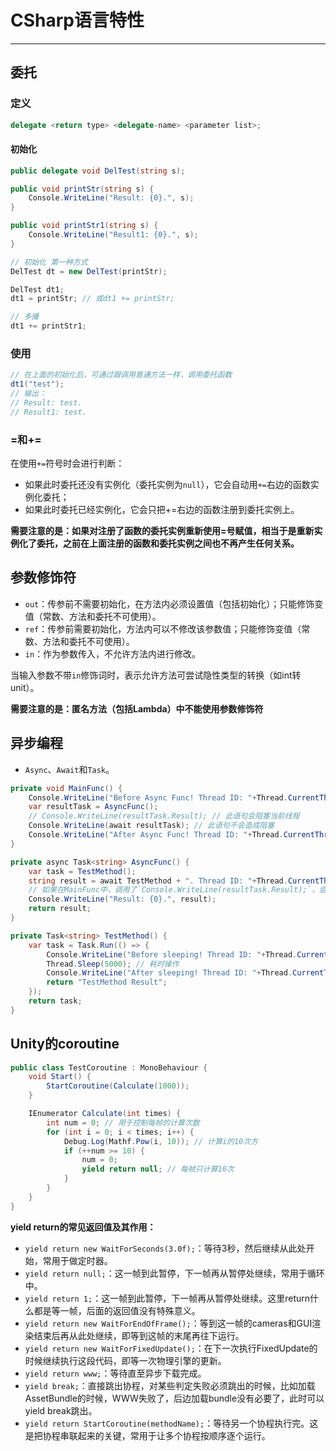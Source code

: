 # CSharp语言特性

----
## 委托
### 定义
```csharp
delegate <return type> <delegate-name> <parameter list>;
```

#### 初始化
```csharp
public delegate void DelTest(string s);

public void printStr(string s) {
    Console.WriteLine("Result: {0}.", s);
}

public void printStr1(string s) {
    Console.WriteLine("Result1: {0}.", s);
}

// 初始化 第一种方式
DelTest dt = new DelTest(printStr);

DelTest dt1;
dt1 = printStr; // 或dt1 += printStr;

// 多播
dt1 += printStr1;

```

### 使用
```csharp
// 在上面的初始化后，可通过跟调用普通方法一样，调用委托函数
dt1("test");
// 输出：
// Result: test.
// Result1: test.
```

### =和+=
在使用`+=`符号时会进行判断：  
  * 如果此时委托还没有实例化（委托实例为`null`），它会自动用`+=`右边的函数实例化委托；
  * 如果此时委托已经实例化，它会只把+=右边的函数注册到委托实例上。

**需要注意的是：如果对注册了函数的委托实例重新使用=号赋值，相当于是重新实例化了委托，之前在上面注册的函数和委托实例之间也不再产生任何关系。**

## 参数修饰符
  * `out`：传参前不需要初始化，在方法内必须设置值（包括初始化）；只能修饰变值（常数、方法和委托不可使用）。
  * `ref`：传参前需要初始化，方法内可以不修改该参数值；只能修饰变值（常数、方法和委托不可使用）。
  * `in`：作为参数传入，不允许方法内进行修改。

当输入参数不带`in`修饰词时，表示允许方法可尝试隐性类型的转换（如int转unit）。  

**需要注意的是：匿名方法（包括Lambda）中不能使用参数修饰符**

## 异步编程
  * `Async`、`Await`和`Task`。

```csharp
private void MainFunc() {
    Console.WriteLine("Before Async Func! Thread ID: "+Thread.CurrentThread.ManagedThreadId);
    var resultTask = AsyncFunc();
    // Console.WriteLine(resultTask.Result); // 此语句会阻塞当前线程
    Console.WriteLine(await resultTask); // 此语句不会造成阻塞
    Console.WriteLine("After Async Func! Thread ID: "+Thread.CurrentThread.ManagedThreadId);
}

private async Task<string> AsyncFunc() {
    var task = TestMethod();
    string result = await TestMethod + ". Thread ID: "+Thread.CurrentThread.ManagedThreadId;
    // 如果在MainFunc中，调用了`Console.WriteLine(resultTask.Result);`，会导致当前线程阻塞，而不会执行以下逻辑！
    Console.WriteLine("Result: {0}.", result);
    return result;
}

private Task<string> TestMethod() {
    var task = Task.Run(() => {
        Console.WriteLine("Before sleeping! Thread ID: "+Thread.CurrentThread.ManagedThreadId);
        Thread.Sleep(5000); // 耗时操作
        Console.WriteLine("After sleeping! Thread ID: "+Thread.CurrentThread.ManagedThreadId);
        return "TestMethod Result";
    });
    return task;
}
```


## Unity的coroutine
```csharp
public class TestCoroutine : MonoBehaviour {
    void Start() {
        StartCoroutine(Calculate(1000));
    }

    IEnumerator Calculate(int times) {
        int num = 0; // 用于控制每帧的计算次数
        for (int i = 0; i < times; i++) {
            Debug.Log(Mathf.Pow(i, 10)); // 计算i的10次方
            if (++num >= 10) {
                num = 0;
                yield return null; // 每帧只计算10次
            }
        }
    }
}
```

**yield return的常见返回值及其作用：**  
  * `yield return new WaitForSeconds(3.0f);`：等待3秒，然后继续从此处开始，常用于做定时器。
  * `yield return null;`：这一帧到此暂停，下一帧再从暂停处继续，常用于循环中。
  * `yield return 1;`：这一帧到此暂停，下一帧再从暂停处继续。这里return什么都是等一帧，后面的返回值没有特殊意义。
  * `yield return new WaitForEndOfFrame();`：等到这一帧的cameras和GUI渲染结束后再从此处继续，即等到这帧的末尾再往下运行。
  * `yield return new WaitForFixedUpdate();`：在下一次执行FixedUpdate的时候继续执行这段代码，即等一次物理引擎的更新。
  * `yield return www;`：等待直至异步下载完成。
  * `yield break;`：直接跳出协程，对某些判定失败必须跳出的时候，比如加载AssetBundle的时候，WWW失败了，后边加载bundle没有必要了，此时可以yield break跳出。
  * `yield return StartCoroutine(methodName);`：等待另一个协程执行完。这是把协程串联起来的关键，常用于让多个协程按顺序逐个运行。